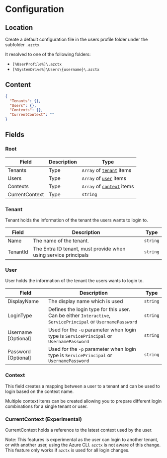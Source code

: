 # Configuration

## Location

Create a default configuration file in the users profile folder under the subfolder `.azctx`.

It resolved to one of the following folders:

* `[%UserProfile%]\.azctx`
* `[%SystemDrive%]\Users\{username}\.azctx`

## Content

```json
{
  "Tenants": {},
  "Users": {},
  "Contexts": {},
  "CurrentContext": ""
}
```

## Fields

### Root

| Field | Description | Type |
|------|-------------|------|
| Tenants | Type | `Array` of [`tenant`](#tenant) items |
| Users | Type | `Array` of [`user`](#user) items |
| Contexts | Type | `Array` of [`context`](#context) items |
| CurrentContext | Type | `string` |

### Tenant

Tenant holds the information of the tenant the users wants to login to.

| Field | Description | Type |
| ------|-------------|------|
| Name | The name of the tenant. | `string` |
| TenantId | The Entra ID tenant, must provide when using service principals | `string` |

### User

User holds the information of the tenant the users wants to login to.

| Field | Description | Type |
| ------|-------------|------|
| DisplayName | The display name which is used  | `string` |
| LoginType | Defines the login type for this user. Can be either `Interactive`, `ServicePrincipal` or `UsernamePassword` | `string` |
| Username [Optional] | Used for the `-u` parameter when login type is `ServicePrincipal` or `UsernamePassword` | `string` |
| Password [Optional] | Used for the `-p` parameter when login type is `ServicePrincipal` or `UsernamePassword` | `string` |

### Context

This field creates a mapping between a user to a tenant and can be used to login based on the context name.

Multiple context items can be created allowing you to prepare different login combinations for a single tenant or user.

### CurrentContext (Experimental)

CurrentContext holds a reference to the latest context used by the user.

Note: This features is experimental as the user can login to another tenant, or with another user, using the Azure CLI. `azctx` is not aware of this change. This feature only works if `azctx` is used for all login changes.

